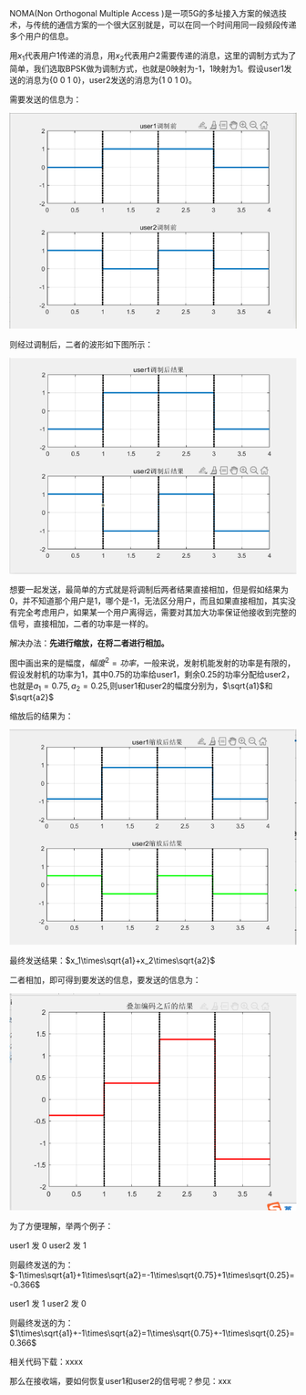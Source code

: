 NOMA(Non Orthogonal Multiple Access )是一项5G的多址接入方案的候选技术，与传统的通信方案的一个很大区别就是，可以在同一个时间用同一段频段传递多个用户的信息。

用$x_1$代表用户1传递的消息，用$x_2$代表用户2需要传递的消息，这里的调制方式为了简单，我们选取BPSK做为调制方式，也就是0映射为-1，1映射为1。假设user1发送的消息为{0 0 1 0}，user2发送的消息为{1 0 1 0}。

需要发送的信息为：

![](./img/img0.png)

则经过调制后，二者的波形如下图所示：

![](./img/img1.png)

想要一起发送，最简单的方式就是将调制后两者结果直接相加，但是假如结果为0，并不知道那个用户是1，哪个是-1，无法区分用户，而且如果直接相加，其实没有完全考虑用户，如果某一个用户离得远，需要对其加大功率保证他接收到完整的信号，直接相加，二者的功率是一样的。

解决办法：**先进行缩放，在将二者进行相加。**

图中画出来的是幅度，$幅度^2=功率$，一般来说，发射机能发射的功率是有限的，假设发射机的功率为1，其中0.75的功率给user1，剩余0.25的功率分配给user2，也就是$a_1=0.75,a_2=0.25$,则user1和user2的幅度分别为，$\sqrt{a1}$和$\sqrt{a2}$

缩放后的结果为：

![](img/img2.png)

最终发送结果：$x_1\times\sqrt{a1}+x_2\times\sqrt{a2}$

二者相加，即可得到要发送的信息，要发送的信息为：

![](img/img3.png)

为了方便理解，举两个例子：

user1 发 0 user2 发 1

则最终发送的为：$-1\times\sqrt{a1}+1\times\sqrt{a2}=-1\times\sqrt{0.75}+1\times\sqrt{0.25}=-0.366$

user1 发 1 user2 发 0

则最终发送的为：$1\times\sqrt{a1}+-1\times\sqrt{a2}=1\times\sqrt{0.75}+-1\times\sqrt{0.25}=0.366$



相关代码下载：xxxx



那么在接收端，要如何恢复user1和user2的信号呢？参见：xxx